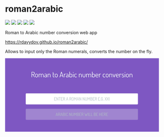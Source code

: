 # roman2arabic

![](https://img.shields.io/github/license/rdavydov/roman2arabic?style=for-the-badge&logo=github&color=purple&logoColor=thistle)
![](https://img.shields.io/github/stars/rdavydov/roman2arabic?style=for-the-badge&logo=github&color=darkblue&logoColor=aquamarine)
![](https://img.shields.io/github/forks/rdavydov/roman2arabic?style=for-the-badge&logo=github&color=darkblue&logoColor=aquamarine)
![](https://img.shields.io/github/watchers/rdavydov/roman2arabic?style=for-the-badge&logo=github&color=darkblue&logoColor=aquamarine)
![](https://img.shields.io/website?down_color=darkred&up_color=darkgreen&url=https%3A%2F%2Frdavydov.github.io%2Froman2arabic%2F&logo=github&logoColor=green&style=for-the-badge)

Roman to Arabic number conversion web app

https://rdavydov.github.io/roman2arabic/

Allows to input only the Roman numerals, converts the number on the fly.

![](https://github.com/rdavydov/roman2arabic/blob/main/Screenshot_1.png?raw=true)
